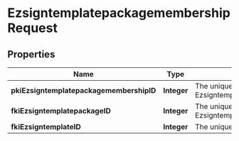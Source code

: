 

# EzsigntemplatepackagemembershipRequest

## Properties

Name | Type | Description | Notes
------------ | ------------- | ------------- | -------------
**pkiEzsigntemplatepackagemembershipID** | **Integer** | The unique ID of the Ezsigntemplatepackagemembership |  [optional]
**fkiEzsigntemplatepackageID** | **Integer** | The unique ID of the Ezsigntemplatepackage | 
**fkiEzsigntemplateID** | **Integer** | The unique ID of the Ezsigntemplate | 




